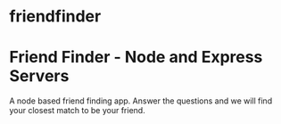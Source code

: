 # friendfinder

# Friend Finder - Node and Express Servers

A node based friend finding app. Answer the questions and we will find your closest match to be your friend.